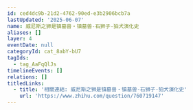 ```yaml
---
id: ced4dc9b-21d2-4762-90ed-e3b2906bcb7a
lastUpdated: '2025-06-07'
name: 威尼斯之狮是镇墓兽・镇墓兽-石狮子-狛犬演化史
aliases: []
layer: 4
eventDate: null
categoryId: cat_8abY-bU7
tagIds:
  - tag_AaFqQlJs
timelineEvents: []
relations: []
titledLinks:
  - title: '相關連結: 威尼斯之狮是镇墓兽・镇墓兽-石狮子-狛犬演化史'
    url: 'https://www.zhihu.com/question/760719147'
---
```


